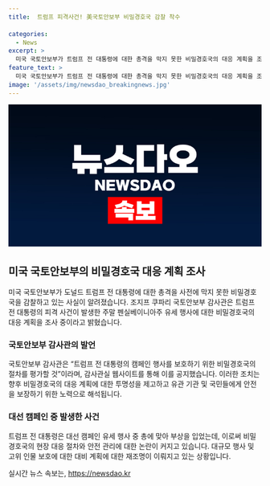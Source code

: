 ```yaml
---
title:  트럼프 피격사건! 美국토안보부 비밀경호국 감찰 착수

categories:
  - News
excerpt: >
  미국 국토안보부가 트럼프 전 대통령에 대한 총격을 막지 못한 비밀경호국의 대응 계획을 조사 중. 감사관은 펜실베이니아주 유세 행사에 대한 비밀경호국의 절차를 평가할 예정. 이 사건으로 인해 정치적 혼란이 빚어지고, 비밀경호국의 대응에 대한 비판이 제기되고 있음.
feature_text: >
  미국 국토안보부가 트럼프 전 대통령에 대한 총격을 막지 못한 비밀경호국의 대응 계획을 조사 중. 감사관은 펜실베이니아주 유세 행사에 대한 비밀경호국의 절차를 평가할 예정. 이 사건으로 인해 정치적 혼란이 빚어지고, 비밀경호국의 대응에 대한 비판이 제기되고 있음.
image: '/assets/img/newsdao_breakingnews.jpg'
---
```


<p><img src="/assets/img/newsdao_breakingnews.jpg" alt="koreaapp 속보" /></p>

<h2 data-ke-size="size26">미국 국토안보부의 비밀경호국 대응 계획 조사</h2>

<p data-ke-size="size16">미국 국토안보부가 도널드 트럼프 전 대통령에 대한 총격을 사전에 막지 못한 비밀경호국을 감찰하고 있는 사실이 알려졌습니다. 조지프 쿠파리 국토안보부 감사관은 트럼프 전 대통령의 피격 사건이 발생한 주말 펜실베이니아주 유세 행사에 대한 비밀경호국의 대응 계획을 조사 중이라고 밝혔습니다.</p>

<h3>국토안보부 감사관의 발언</h3>

<p data-ke-size="size16">국토안보부 감사관은 “트럼프 전 대통령의 캠페인 행사를 보호하기 위한 비밀경호국의 절차를 평가할 것”이라며, 감사관실 웹사이트를 통해 이를 공지했습니다. 이러한 조치는 향후 비밀경호국의 대응 계획에 대한 투명성을 제고하고 유관 기관 및 국민들에게 안전을 보장하기 위한 노력으로 해석됩니다.</p>

<h3>대선 캠페인 중 발생한 사건</h3>

<p data-ke-size="size16">트럼프 전 대통령은 대선 캠페인 유세 행사 중 총에 맞아 부상을 입었는데, 이로써 비밀경호국의 현장 대응 절차와 안전 관리에 대한 논란이 커지고 있습니다. 대규모 행사 및 고위 인물 보호에 대한 대비 계획에 대한 재조명이 이뤄지고 있는 상황입니다.</p>
실시간 뉴스 속보는, <a href="https://newsdao.kr" rel="dofollow">https://newsdao.kr</a>


